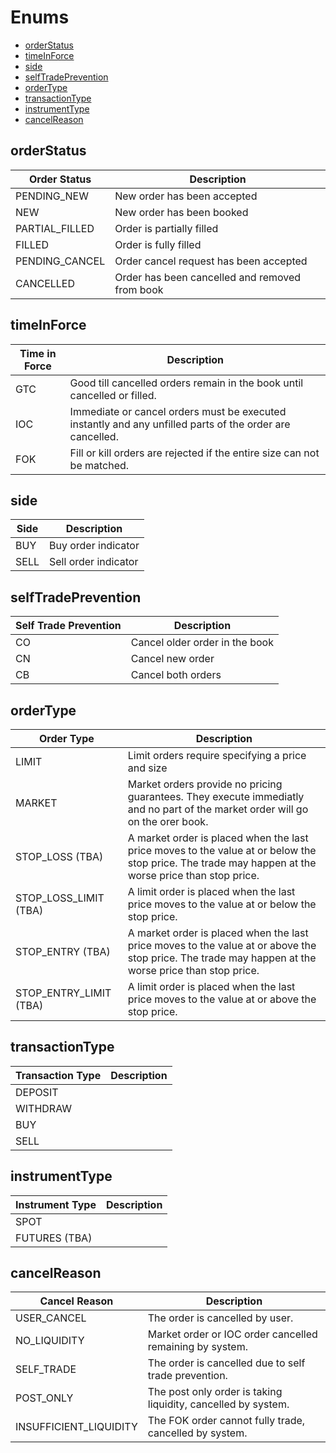 # Enums

* [orderStatus](#orderStatus)
* [timeInForce](#timeInForce)
* [side](#orderSide)
* [selfTradePrevention](#selfTradePrevention)
* [orderType](#orderType)
* [transactionType](#transactionType)
* [instrumentType](#instrumentType)
* [cancelReason](#cancelReason)

<a name="orderStatus" id="orderStatus"> </a>
## orderStatus

Order Status             | Description
-------------------------| ---------------------------------------
PENDING_NEW              | New order has been accepted
NEW                      | New order has been booked
PARTIAL_FILLED           | Order is partially filled
FILLED                   | Order is fully filled
PENDING_CANCEL           | Order cancel request has been accepted
CANCELLED                | Order has been cancelled and removed from book

<a name="timeInForce" id="timeInForce"> </a>
## timeInForce

Time in Force            | Description
-------------------------| ---------------------------------------
GTC                      | Good till cancelled orders remain in the book until cancelled or filled.
IOC                      | Immediate or cancel orders must be executed instantly and any unfilled parts of the order are cancelled.
FOK                      | Fill or kill orders are rejected if the entire size can not be matched.

<a name="side" id="side"> </a>
## side

Side                     | Description
-------------------------| --------------------------------------
BUY                      | Buy order indicator
SELL                     | Sell order indicator

<a name="selfTradePrevention" id="selfTradePrevention"> </a>
## selfTradePrevention

Self Trade Prevention    | Description
-------------------------| --------------------------------------
CO                       | Cancel older order in the book
CN                       | Cancel new order
CB                       | Cancel both orders

<a name="orderType" id="orderType"> </a>
## orderType

Order Type               | Description
-------------------------| -------------------------------------
LIMIT                    | Limit orders require specifying a price and size
MARKET                   | Market orders provide no pricing guarantees. They execute immediatly and no part of the market order will go on the orer book.
STOP_LOSS (TBA)          | A market order is placed when the last price moves to the value at or below the stop price.  The trade may happen at the worse price than stop price.
STOP_LOSS_LIMIT (TBA)    | A limit order is placed when the last price moves to the value at or below the stop price.
STOP_ENTRY (TBA)         | A market order is placed when the last price moves to the value at or above the stop price. The trade may happen at the worse price than stop price.
STOP_ENTRY_LIMIT (TBA)   | A limit order is placed when the last price moves to the value at or above the stop price.

<a name="transactionType" id="transactionType"> </a>
## transactionType

Transaction Type         | Description
-------------------------| --------------------------------------
DEPOSIT                  |
WITHDRAW                 |
BUY                      |
SELL                     |

<a name="instrumentType" id="instrumentType"> </a>
## instrumentType

Instrument Type          | Description
-------------------------| --------------------------------------
SPOT                     | 
FUTURES (TBA)            |

<a name="cancelReason" id="cancelReason"> </a>
## cancelReason

Cancel Reason            | Description
-------------------------| ---------------------------------------
USER_CANCEL              | The order is cancelled by user.
NO_LIQUIDITY             | Market order or IOC order cancelled remaining by system.
SELF_TRADE               | The order is cancelled due to self trade prevention.
POST_ONLY                | The post only order is taking liquidity, cancelled by system.
INSUFFICIENT_LIQUIDITY   | The FOK order cannot fully trade, cancelled by system.
